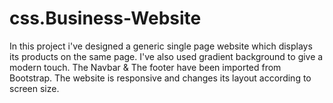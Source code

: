 # css.Business-Website
In this project i've designed a generic single page website which displays its products on the same page. I've also used gradient background to give a modern touch. The Navbar &amp; The footer have been imported from Bootstrap. The website is responsive and changes its layout according to screen size.
